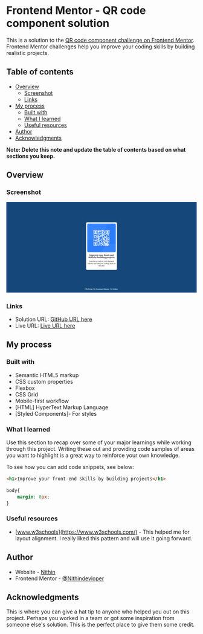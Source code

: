 # Frontend Mentor - QR code component solution

This is a solution to the [QR code component challenge on Frontend Mentor](https://www.frontendmentor.io/challenges/qr-code-component-iux_sIO_H). Frontend Mentor challenges help you improve your coding skills by building realistic projects. 

## Table of contents

- [Overview](#overview)
  - [Screenshot](#screenshot)
  - [Links](#links)
- [My process](#my-process)
  - [Built with](#built-with)
  - [What I learned](#what-i-learned)
  - [Useful resources](#useful-resources)
- [Author](#author)
- [Acknowledgments](#acknowledgments)

**Note: Delete this note and update the table of contents based on what sections you keep.**

## Overview

### Screenshot

![alt text](image.png)
### Links

- Solution URL: [GitHub URL here](https://github.com/Nithindevloper/qr-code-component-main.git)
- Live URL: [Live URL here](https://haawkdeveloper.netlify.app/qr-code-component-main/)

## My process

### Built with

- Semantic HTML5 markup
- CSS custom properties
- Flexbox
- CSS Grid
- Mobile-first workflow
- [HTML] HyperText Markup Language
- [Styled Components]- For styles


### What I learned

Use this section to recap over some of your major learnings while working through this project. Writing these out and providing code samples of areas you want to highlight is a great way to reinforce your own knowledge.

To see how you can add code snippets, see below:

```html
<h1>Improve your front-end skills by building projects</h1>
```
```css
body{
    margin: 0px; 
}
```

### Useful resources

- [www.w3schools](https://www.w3schools.com/) - This helped me for layout alignment. I really liked this pattern and will use it going forward.


## Author

- Website - [Nithin](https://www.your-site.com)
- Frontend Mentor - [@Nithindevloper](https://www.frontendmentor.io/profile/yourusername)


## Acknowledgments

This is where you can give a hat tip to anyone who helped you out on this project. Perhaps you worked in a team or got some inspiration from someone else's solution. This is the perfect place to give them some credit.

